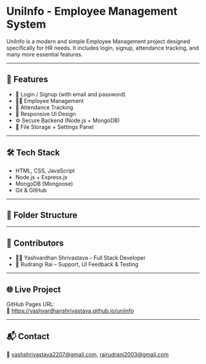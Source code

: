 # UniInfo - Employee Management System

UniInfo is a modern and simple Employee Management project designed specifically for HR needs. It includes login, signup, attendance tracking, and many more essential features.


---

## 🚀 Features

- 🔐 Login / Signup (with email and password)
- 🧑‍💼 Employee Management
- 📅 Attendance Tracking
- 🎨 Responsive UI Design
- ⚙️ Secure Backend (Node.js + MongoDB)
- 📁 File Storage + Settings Panel

---

## 🛠️ Tech Stack

- HTML, CSS, JavaScript
- Node.js + Express.js
- MongoDB (Mongoose)
- Git & GitHub

---

## 📁 Folder Structure


---

## 👥 Contributors

- 👨‍💻 Yashvardhan Shrivastava – Full Stack Developer  
- 🎤 Rudrangi Rai – Support, UI Feedback & Testing  

---

## 🌐 Live Project

GitHub Pages URL:  
🔗 https://yashvardhanshrivastava.github.io/uniinfo

---

## 📬 Contact

📧 yashshrivastava2207@gmail.com, rairudrani2003@gmail.com




